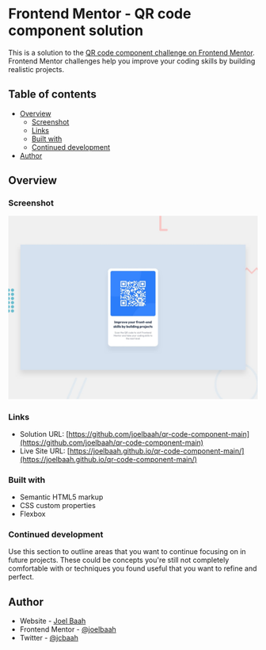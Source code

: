 # Frontend Mentor - QR code component solution

This is a solution to the [QR code component challenge on Frontend Mentor](https://www.frontendmentor.io/challenges/qr-code-component-iux_sIO_H). Frontend Mentor challenges help you improve your coding skills by building realistic projects. 

## Table of contents

- [Overview](#overview)
  - [Screenshot](#screenshot)
  - [Links](#links)
  - [Built with](#built-with)
  - [Continued development](#continued-development)
- [Author](#author)

## Overview

### Screenshot

![](./design/desktop-preview.jpg)

### Links

- Solution URL: [https://github.com/joelbaah/qr-code-component-main](https://github.com/joelbaah/qr-code-component-main)
- Live Site URL: [https://joelbaah.github.io/qr-code-component-main/](https://joelbaah.github.io/qr-code-component-main/)

### Built with

- Semantic HTML5 markup
- CSS custom properties
- Flexbox

### Continued development

Use this section to outline areas that you want to continue focusing on in future projects. These could be concepts you're still not completely comfortable with or techniques you found useful that you want to refine and perfect.

## Author

- Website - [Joel Baah](https://joelbaah.github.io/)
- Frontend Mentor - [@joelbaah](https://www.frontendmentor.io/profile/joelbaah)
- Twitter - [@jcbaah](https://www.twitter.com/jcbaah)

